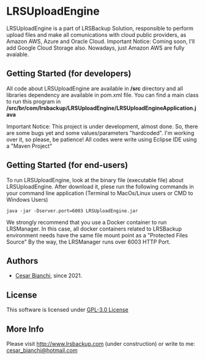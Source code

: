 # LRSUploadEngine

LRSUploadEngine is a part of LRSBackup Solution, responsible to perform upload files and make all comunications with cloud public providers, as Amazon AWS, Azure and Oracle Cloud.
Important Notice: Coming soon, I'll add Google Cloud Storage also. Nowadays, just Amazon AWS are fully avaiable.

## Getting Started (for developers)
All code about LRSUploadEngine are available in **/src** directory and all libraries dependency are available in pom.xml file.
You can find a main class to run this program in **/src/br/com/lrsbackup/LRSUploadEngine/LRSUploadEngineApplication.java**

Important Notice: This project is under development, almost done. So, there are some bugs yet and some values/parameters "hardcoded".  I'm working over it, so please, be patience!
All codes were write using Eclipse IDE using a "Maven Project"


## Getting Started (for end-users)
To run LRSUploadEngine, look at the binary file (executable file) about LRSUploadEngine. 
After download it, plese run the following commands in your command line application (Terminal to MacOs/Linux users or CMD to Windows Users)
```
java -jar -Dserver.port=6003 LRSUploadEngine.jar
```
We strongly recommend that you use a Docker container to run LRSManager. In this case, all docker containers related to LRSBackup environment needs have the same file mount point as a "Protected Files Source"
By the way, the LRSManager runs over 6003 HTTP Port.

## Authors
- [Cesar Bianchi](https://www.linkedin.com/in/cesar-bianchi-9b90571b/), since 2021.

## License
 This software is licensed under [GPL-3.0 License](https://www.gnu.org/licenses/gpl-3.0.pt-br.html)   

## More Info
 Please visit http://www.lrsbackup.com (under construction) or write to me: cesar_bianchi@hotmail.com
 
 
